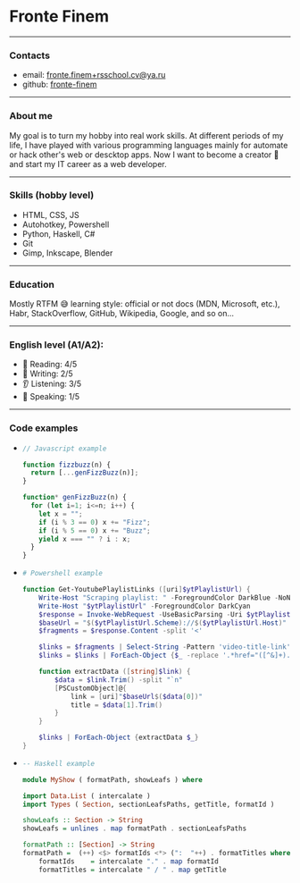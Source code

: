 # Fronte Finem

---

### Contacts

- email: [fronte.finem+rsschool.cv@ya.ru](mailto:fronte.finem+rsschool.cv@ya.ru)
- github: [fronte-finem](https://github.com/fronte-finem/)

---

### About me

My goal is to turn my hobby into real work skills. At different periods of my life, I have played with various programming languages mainly for automate or hack other's web or descktop apps. Now I want to become a creator 😤 and start my IT career as a web developer.

---

### Skills (hobby level)

- HTML, CSS, JS
- Autohotkey, Powershell
- Python, Haskell, C#
- Git
- Gimp, Inkscape, Blender

---

### Education

Mostly RTFM 😅 learning style: official or not docs (MDN, Microsoft, etc.), Habr, StackOverflow, GitHub, Wikipedia, Google, and so on...

---

### English level (A1/A2):

- 📖 Reading: 4/5
- 📝 Writing: 2/5
- 👂 Listening: 3/5
- 🙊 Speaking: 1/5

---

### Code examples

-
  ```js
  // Javascript example

  function fizzbuzz(n) {
    return [...genFizzBuzz(n)];
  }

  function* genFizzBuzz(n) {
    for (let i=1; i<=n; i++) {
      let x = "";
      if (i % 3 == 0) x += "Fizz";
      if (i % 5 == 0) x += "Buzz";
      yield x === "" ? i : x;
    }
  }
  ```

-
  ```powershell
  # Powershell example

  function Get-YoutubePlaylistLinks ([uri]$ytPlaylistUrl) {
      Write-Host "Scraping playlist: " -ForegroundColor DarkBlue -NoNewline
      Write-Host "$ytPlaylistUrl" -ForegroundColor DarkCyan
      $response = Invoke-WebRequest -UseBasicParsing -Uri $ytPlaylistUrl
      $baseUrl = "$($ytPlaylistUrl.Scheme)://$($ytPlaylistUrl.Host)"
      $fragments = $response.Content -split '<'

      $links = $fragments | Select-String -Pattern 'video-title-link'
      $links = $links | ForEach-Object {$_ -replace '.*href="([^&]+).*', '$1'}

      function extractData ([string]$link) {
          $data = $link.Trim() -split "`n"
          [PSCustomObject]@{
              link = [uri]"$baseUrl$($data[0])"
              title = $data[1].Trim()
          }
      }

      $links | ForEach-Object {extractData $_}
  }
  ```

-
  ```haskell
  -- Haskell example

  module MyShow ( formatPath, showLeafs ) where

  import Data.List ( intercalate )
  import Types ( Section, sectionLeafsPaths, getTitle, formatId )

  showLeafs :: Section -> String
  showLeafs = unlines . map formatPath . sectionLeafsPaths

  formatPath :: [Section] -> String
  formatPath =  (++) <$> formatIds <*> (":  "++) . formatTitles where
      formatIds    = intercalate "." . map formatId
      formatTitles = intercalate " / " . map getTitle
  ```
